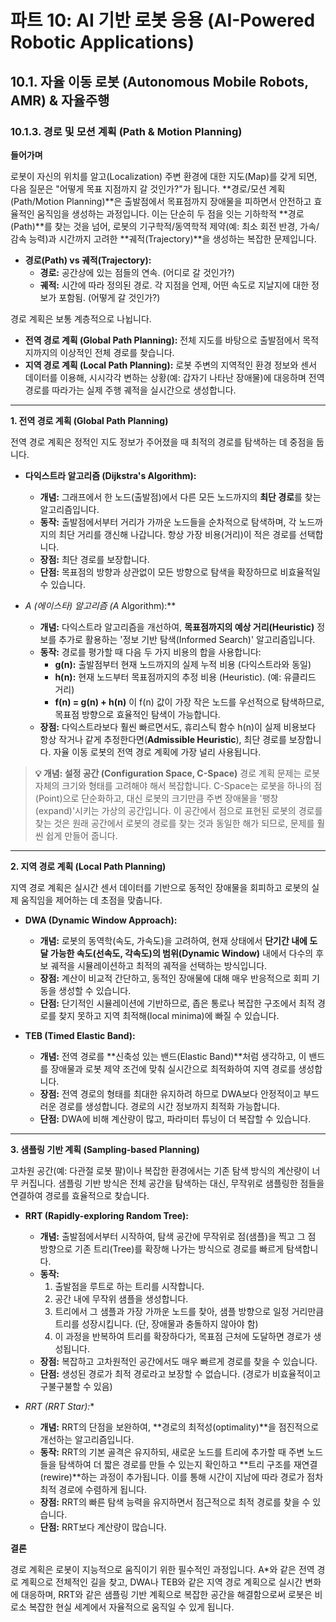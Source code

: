 # 파트 10: AI 기반 로봇 응용 (AI-Powered Robotic Applications)

## 10.1. 자율 이동 로봇 (Autonomous Mobile Robots, AMR) & 자율주행

### 10.1.3. 경로 및 모션 계획 (Path & Motion Planning)

**들어가며**

로봇이 자신의 위치를 알고(Localization) 주변 환경에 대한 지도(Map)를 갖게 되면, 다음 질문은 "어떻게 목표 지점까지 갈 것인가?"가 됩니다. **경로/모션 계획(Path/Motion Planning)**은 출발점에서 목표점까지 장애물을 피하면서 안전하고 효율적인 움직임을 생성하는 과정입니다. 이는 단순히 두 점을 잇는 기하학적 **경로(Path)**를 찾는 것을 넘어, 로봇의 기구학적/동역학적 제약(예: 최소 회전 반경, 가속/감속 능력)과 시간까지 고려한 **궤적(Trajectory)**을 생성하는 복잡한 문제입니다.

- **경로(Path) vs 궤적(Trajectory):**
  - **경로:** 공간상에 있는 점들의 연속. (어디로 갈 것인가?)
  - **궤적:** 시간에 따라 정의된 경로. 각 지점을 언제, 어떤 속도로 지날지에 대한 정보가 포함됨. (어떻게 갈 것인가?)

경로 계획은 보통 계층적으로 나뉩니다.
- **전역 경로 계획 (Global Path Planning):** 전체 지도를 바탕으로 출발점에서 목적지까지의 이상적인 전체 경로를 찾습니다.
- **지역 경로 계획 (Local Path Planning):** 로봇 주변의 지역적인 환경 정보와 센서 데이터를 이용해, 시시각각 변하는 상황(예: 갑자기 나타난 장애물)에 대응하며 전역 경로를 따라가는 실제 주행 궤적을 실시간으로 생성합니다.

---

**1. 전역 경로 계획 (Global Path Planning)**

전역 경로 계획은 정적인 지도 정보가 주어졌을 때 최적의 경로를 탐색하는 데 중점을 둡니다.

- **다익스트라 알고리즘 (Dijkstra's Algorithm):**
  - **개념:** 그래프에서 한 노드(출발점)에서 다른 모든 노드까지의 **최단 경로**를 찾는 알고리즘입니다.
  - **동작:** 출발점에서부터 거리가 가까운 노드들을 순차적으로 탐색하며, 각 노드까지의 최단 거리를 갱신해 나갑니다. 항상 가장 비용(거리)이 적은 경로를 선택합니다.
  - **장점:** 최단 경로를 보장합니다.
  - **단점:** 목표점의 방향과 상관없이 모든 방향으로 탐색을 확장하므로 비효율적일 수 있습니다.

- **A* (에이스타) 알고리즘 (A* Algorithm):**
  - **개념:** 다익스트라 알고리즘을 개선하여, **목표점까지의 예상 거리(Heuristic)** 정보를 추가로 활용하는 '정보 기반 탐색(Informed Search)' 알고리즘입니다.
  - **동작:** 경로를 평가할 때 다음 두 가지 비용의 합을 사용합니다:
    - **g(n):** 출발점부터 현재 노드까지의 실제 누적 비용 (다익스트라와 동일)
    - **h(n):** 현재 노드부터 목표점까지의 추정 비용 (Heuristic). (예: 유클리드 거리)
    - **f(n) = g(n) + h(n)**
    이 f(n) 값이 가장 작은 노드를 우선적으로 탐색하므로, 목표점 방향으로 효율적인 탐색이 가능합니다.
  - **장점:** 다익스트라보다 훨씬 빠르면서도, 휴리스틱 함수 h(n)이 실제 비용보다 항상 작거나 같게 추정한다면(**Admissible Heuristic**), 최단 경로를 보장합니다. 자율 이동 로봇의 전역 경로 계획에 가장 널리 사용됩니다.

> **💡 개념: 설정 공간 (Configuration Space, C-Space)**
> 경로 계획 문제는 로봇 자체의 크기와 형태를 고려해야 해서 복잡합니다. C-Space는 로봇을 하나의 점(Point)으로 단순화하고, 대신 로봇의 크기만큼 주변 장애물을 '팽창(expand)'시키는 가상의 공간입니다. 이 공간에서 점으로 표현된 로봇의 경로를 찾는 것은 원래 공간에서 로봇의 경로를 찾는 것과 동일한 해가 되므로, 문제를 훨씬 쉽게 만들어 줍니다.

---

**2. 지역 경로 계획 (Local Path Planning)**

지역 경로 계획은 실시간 센서 데이터를 기반으로 동적인 장애물을 회피하고 로봇의 실제 움직임을 제어하는 데 초점을 맞춥니다.

- **DWA (Dynamic Window Approach):**
  - **개념:** 로봇의 동역학(속도, 가속도)을 고려하여, 현재 상태에서 **단기간 내에 도달 가능한 속도(선속도, 각속도)의 범위(Dynamic Window)** 내에서 다수의 후보 궤적을 시뮬레이션하고 최적의 궤적을 선택하는 방식입니다.
  - **장점:** 계산이 비교적 간단하고, 동적인 장애물에 대해 매우 반응적으로 회피 기동을 생성할 수 있습니다.
  - **단점:** 단기적인 시뮬레이션에 기반하므로, 좁은 통로나 복잡한 구조에서 최적 경로를 찾지 못하고 지역 최적해(local minima)에 빠질 수 있습니다.

- **TEB (Timed Elastic Band):**
  - **개념:** 전역 경로를 **신축성 있는 밴드(Elastic Band)**처럼 생각하고, 이 밴드를 장애물과 로봇 제약 조건에 맞춰 실시간으로 최적화하여 지역 경로를 생성합니다.
  - **장점:** 전역 경로의 형태를 최대한 유지하려 하므로 DWA보다 안정적이고 부드러운 경로를 생성합니다. 경로의 시간 정보까지 최적화 가능합니다.
  - **단점:** DWA에 비해 계산량이 많고, 파라미터 튜닝이 더 복잡할 수 있습니다.

---

**3. 샘플링 기반 계획 (Sampling-based Planning)**

고차원 공간(예: 다관절 로봇 팔)이나 복잡한 환경에서는 기존 탐색 방식의 계산량이 너무 커집니다. 샘플링 기반 방식은 전체 공간을 탐색하는 대신, 무작위로 샘플링한 점들을 연결하여 경로를 효율적으로 찾습니다.

- **RRT (Rapidly-exploring Random Tree):**
  - **개념:** 출발점에서부터 시작하여, 탐색 공간에 무작위로 점(샘플)을 찍고 그 점 방향으로 기존 트리(Tree)를 확장해 나가는 방식으로 경로를 빠르게 탐색합니다.
  - **동작:**
    1. 출발점을 루트로 하는 트리를 시작합니다.
    2. 공간 내에 무작위 샘플을 생성합니다.
    3. 트리에서 그 샘플과 가장 가까운 노드를 찾아, 샘플 방향으로 일정 거리만큼 트리를 성장시킵니다. (단, 장애물과 충돌하지 않아야 함)
    4. 이 과정을 반복하여 트리를 확장하다가, 목표점 근처에 도달하면 경로가 생성됩니다.
  - **장점:** 복잡하고 고차원적인 공간에서도 매우 빠르게 경로를 찾을 수 있습니다.
  - **단점:** 생성된 경로가 최적 경로라고 보장할 수 없습니다. (경로가 비효율적이고 구불구불할 수 있음)

- **RRT* (RRT Star):**
  - **개념:** RRT의 단점을 보완하여, **경로의 최적성(optimality)**을 점진적으로 개선하는 알고리즘입니다.
  - **동작:** RRT의 기본 골격은 유지하되, 새로운 노드를 트리에 추가할 때 주변 노드들을 탐색하여 더 짧은 경로를 만들 수 있는지 확인하고 **트리 구조를 재연결(rewire)**하는 과정이 추가됩니다. 이를 통해 시간이 지남에 따라 경로가 점차 최적 경로에 수렴하게 됩니다.
  - **장점:** RRT의 빠른 탐색 능력을 유지하면서 점근적으로 최적 경로를 찾을 수 있습니다.
  - **단점:** RRT보다 계산량이 많습니다.

**결론**

경로 계획은 로봇이 지능적으로 움직이기 위한 필수적인 과정입니다. A*와 같은 전역 경로 계획으로 전체적인 길을 찾고, DWA나 TEB와 같은 지역 경로 계획으로 실시간 변화에 대응하며, RRT와 같은 샘플링 기반 계획으로 복잡한 공간을 해결함으로써 로봇은 비로소 복잡한 현실 세계에서 자율적으로 움직일 수 있게 됩니다.
